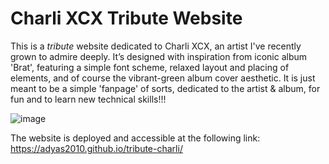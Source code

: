 # Charli XCX Tribute Website

This is a _tribute_ website dedicated to Charli XCX, an artist I've recently grown to admire deeply. 
It’s designed with inspiration from iconic album 'Brat', featuring a simple font scheme, relaxed layout and placing of elements, and of course the vibrant-green album cover aesthetic.
It is just meant to be a simple 'fanpage' of sorts, dedicated to the artist & album, for fun and to learn new technical skills!!!

![image](https://github.com/user-attachments/assets/af56514c-a970-4dbc-b7d2-163c56b15443)

The website is deployed and accessible at the following link: 
https://adyas2010.github.io/tribute-charli/ 
